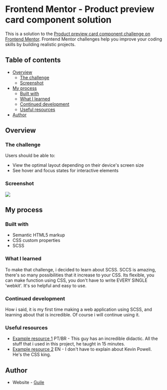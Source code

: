 # Frontend Mentor - Product preview card component solution

This is a solution to the [Product preview card component challenge on Frontend Mentor](https://www.frontendmentor.io/challenges/product-preview-card-component-GO7UmttRfa). Frontend Mentor challenges help you improve your coding skills by building realistic projects. 

## Table of contents

- [Overview](#overview)
  - [The challenge](#the-challenge)
  - [Screenshot](#screenshot)
- [My process](#my-process)
  - [Built with](#built-with)
  - [What I learned](#what-i-learned)
  - [Continued development](#continued-development)
  - [Useful resources](#useful-resources)
- [Author](#author)

## Overview

### The challenge

Users should be able to:

- View the optimal layout depending on their device's screen size
- See hover and focus states for interactive elements

### Screenshot

![](./screenshot.jpg)

## My process

### Built with

- Semantic HTML5 markup
- CSS custom properties
- SCSS

### What I learned

To make that challenge, i decided to learn about SCSS. SCCS is amazing, there's so many possibilities that it increase to your CSS. Its flexible, you can make function using CSS, you don't have to write EVERY SINGLE 'webkit'. It's so helpful and easy to use. 

### Continued development

How i said, it is my first time making a web application using SCSS, and learning about that is incredible. Of course i will continue using it.

### Useful resources

- [Example resource 1](https://www.youtube.com/watch?v=KnsNYOPHyTc) PT/BR - This guy has an incredible didactic. All the stuff that i used in this project, he taught in 15 minutes.
- [Example resource 2](https://www.youtube.com/watch?v=o4cECvhrBo8) EN - I don't have to explain about Kevin Powell. He's the CSS king.

## Author

- Website - [Guile](https://www.guileshi.com)